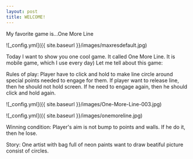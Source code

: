 ```yaml
---
layout: post
title: WELCOME!
---
```


My favorite game is...One More Line

![_config.yml]({{ site.baseurl }}/images/maxresdefault.jpg)

Today I want to show you one cool game. It called One More Line. It is mobile game, which I use every day) Let me tell about this game:

Rules of play:
Player have to click and hold to make line circle around special points needed to engage for them. If player want to release line, then he should not hold screen. If he need to engage again, then he should click and hold again. 

![_config.yml]({{ site.baseurl }}/images/One-More-Line-003.jpg)

![_config.yml]({{ site.baseurl }}/images/onemoreline.jpg)

Winning condition:
Player's aim is not bump to points and walls. If he do it, then he lose.

Story:
One artist with bag full of neon paints want to draw beatiful picture consist of circles.
